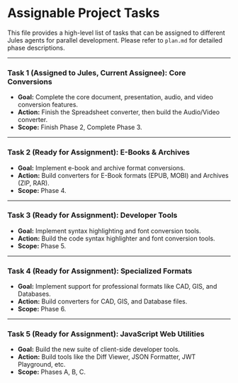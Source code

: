 # Assignable Project Tasks

This file provides a high-level list of tasks that can be assigned to different Jules agents for parallel development. Please refer to `plan.md` for detailed phase descriptions.

---

### **Task 1 (Assigned to Jules, Current Assignee): Core Conversions**
*   **Goal:** Complete the core document, presentation, audio, and video conversion features.
*   **Action:** Finish the Spreadsheet converter, then build the Audio/Video converter.
*   **Scope:** Finish Phase 2, Complete Phase 3.

---

### **Task 2 (Ready for Assignment): E-Books & Archives**
*   **Goal:** Implement e-book and archive format conversions.
*   **Action:** Build converters for E-Book formats (EPUB, MOBI) and Archives (ZIP, RAR).
*   **Scope:** Phase 4.

---

### **Task 3 (Ready for Assignment): Developer Tools**
*   **Goal:** Implement syntax highlighting and font conversion tools.
*   **Action:** Build the code syntax highlighter and font conversion tools.
*   **Scope:** Phase 5.

---

### **Task 4 (Ready for Assignment): Specialized Formats**
*   **Goal:** Implement support for professional formats like CAD, GIS, and Databases.
*   **Action:** Build converters for CAD, GIS, and Database files.
*   **Scope:** Phase 6.

---

### **Task 5 (Ready for Assignment): JavaScript Web Utilities**
*   **Goal:** Build the new suite of client-side developer tools.
*   **Action:** Build tools like the Diff Viewer, JSON Formatter, JWT Playground, etc.
*   **Scope:** Phases A, B, C.
